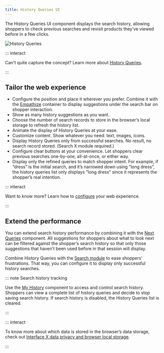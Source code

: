 ```yaml
---
title: History Queries UI
---
```


The History Queries UI component displays the search history, allowing shoppers to check previous
searches and revisit products they’ve viewed before in a few clicks.

![History Queries](~@assets/media/x/x-history-queries.gif)

::: interact

Can't quite capture the concept? Learn more about
[History Queries](../features/history-queries-overview.md).

:::

## Tailor the web experience

- Configure the position and place it wherever you prefer. Combine it with the
  [Empathize](empathize.md) container to display suggestions under the search bar on shopper
  interaction.
- Show as many history suggestions as you want.
- Choose the number of search records to store in the browser’s local storage to refresh the history
  list.
- Animate the display of History Queries at your ease.
- Customize content. Show whatever you need: text, images, icons.
- Display History Queries only from successful searches. No result, no search record stored. (Search
  X module required.)
- Configure clear buttons at your convenience. Let shoppers clear previous searches one-by-one,
  all-at-once, or either way.
- Display only the refined queries to match shopper intent. For example, if “dress” is the initial
  search, and it’s narrowed down using “long dress”, the history queries list only displays “long
  dress” since it represents the shopper’s real intention.

::: interact

Want to know more? Learn how to
[configure](/develop-empathy-platform/ui-reference/components/history-queries/) your web experience.

:::

## Extend the performance

You can extend search history performance by combining it with the [Next Queries](next-queries.md)
component. All suggestions for shoppers about what to look next can be filtered against the
shopper’s search history so that only those suggestions that haven’t been used before in that
session will display.

Combine History Queries with the
[Search module](/develop-empathy-platform/ui-reference/components/search/) to ease shoppers'
frustrations. That way, you can configure it to display only successful history searches.

::: note Search history tracking

Use the [My History](my-history.md) component to access and control search history. Shoppers can
view a complete list of history queries and decide to stop saving search history. If search history
is disabled, the History Queries list is cleared.

:::

::: interact

To know more about which data is stored in the browser’s data storage, check out
[Interface X data privacy and browser local storage](web-local-storage.md).

:::
